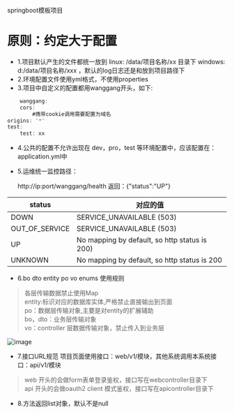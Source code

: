 springboot模板项目

# 原则：约定大于配置

- 1.项目默认产生的文件都统一放到 linux: /data/项目名称/xx 目录下 windows: d:/data/项目名称/xxx ，默认的log日志还是和放到项目路径下
- 2.环境配置文件使用yml格式，不使用properties
- 3.项目中自定义的配置都用wanggang开头，如下:

```javascript
    wanggang:
    cors:
        #携带cookie调用需要配置为域名
origins: '*'
test:
    test: xx
```

- 4.公共的配置不允许出现在 dev，pro，test 等环境配置中，应该配置在：application.yml中
- 5.运维统一监控路径：

  http://ip:port/wanggang/health 返回：{"status":"UP"}

|  status   | 对应的值  |
|  ----  | ----  |
| DOWN  | SERVICE_UNAVAILABLE (503) |
| OUT_OF_SERVICE  | SERVICE_UNAVAILABLE (503) |
| UP  | No mapping by default, so http status is 200) |
| UNKNOWN  | No mapping by default, so http status is 200 |

- 6.bo dto entity po vo enums 使用规则 <br />

> 各层传输数据禁止使用Map <br />
> entity:标识对应的数据库实体,严格禁止直接输出到页面  <br />
> po：数据层传输对象,主要是对entity的扩展辅助<br />
> bo，dto：业务层传输对象<br />
> vo：controller 层数据传输对象，禁止传入到业务层<br />


![image](https://www.showdoc.cc/server/api/common/visitfile/sign/aa10a7a76dcf5dc2d7b0b827f2aba04a?showdoc=.jpg)

- 7.接口URL规范 项目页面使用接口：web/v1/模块，其他系统调用本系统接口：api/v1/模块

> web 开头的会做form表单登录鉴权，接口写在webcontroller目录下 <br />
> api 开头的会做oauth2 client 模式鉴权，接口写在apicontroller目录下

- 8.方法返回list对象，默认不是null
